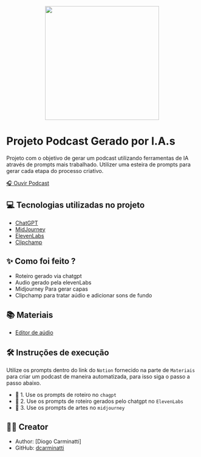 <p align="center">
<img 
    src="./assets/cover.png"
    width="300"
/>
</p>

# Projeto Podcast Gerado por I.A.s
Projeto com o objetivo de gerar um podcast utilizando ferramentas de IA através de prompts mais trabalhado. Utilizer uma esteira de prompts para gerar cada etapa do processo criativo.

[🎧 Ouvir Podcast](https://github.com/dcarminatti/prompts-for-podcast-generate-by-ia/blob/main/output/podcast_editado.MP3)

## 💻 Tecnologias utilizadas no projeto

- [ChatGPT](https://chat.openai.com/) 
- [MidJourney](https://www.midjourney.com/app/)
- [ElevenLabs](https://beta.elevenlabs.io/)
- [Clipchamp](https://clipchamp.com/en/)

## ✨ Como foi feito ?

- Roteiro gerado via chatgpt
- Audio gerado pela elevenLabs
- Midjourney Para gerar capas
- Clipchamp para tratar aúdio e adicionar sons de fundo

## 📚 Materiais

- [Editor de aúdio](https://clipchamp.com/en/)

## 🛠️ Instruções de execução

Utilize os prompts dentro do link do `Notion` fornecido na parte de `Materiais` para criar um podcast de maneira automatizada, para isso siga o passo a passo abaixo.

- 🤖 1. Use os prompts de roteiro no `chagpt`
- 🤖 2. Use os prompts de roteiro gerados pelo chatgpt no  `ElevenLabs`
- 🤖 3. Use os prompts de artes no `midjourney`

## 👨‍💻 Creator
- Author: [Diogo Carminatti]
- GitHub: [dcarminatti](https://github.com/dcarminatti)
